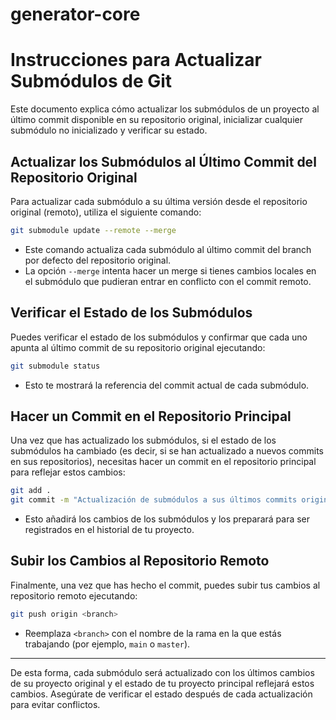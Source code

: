 # generator-core

# Instrucciones para Actualizar Submódulos de Git

Este documento explica cómo actualizar los submódulos de un proyecto al último commit disponible en su repositorio original, inicializar cualquier submódulo no inicializado y verificar su estado.

## Actualizar los Submódulos al Último Commit del Repositorio Original

Para actualizar cada submódulo a su última versión desde el repositorio original (remoto), utiliza el siguiente comando:
```bash
git submodule update --remote --merge
```

- Este comando actualiza cada submódulo al último commit del branch por defecto del repositorio original.
- La opción `--merge` intenta hacer un merge si tienes cambios locales en el submódulo que pudieran entrar en conflicto con el commit remoto.

## Verificar el Estado de los Submódulos

Puedes verificar el estado de los submódulos y confirmar que cada uno apunta al último commit de su repositorio original ejecutando:
```bash
git submodule status
```

- Esto te mostrará la referencia del commit actual de cada submódulo.

## Hacer un Commit en el Repositorio Principal

Una vez que has actualizado los submódulos, si el estado de los submódulos ha cambiado (es decir, si se han actualizado a nuevos commits en sus repositorios), necesitas hacer un commit en el repositorio principal para reflejar estos cambios:
```bash
git add .
git commit -m "Actualización de submódulos a sus últimos commits originales"
```

- Esto añadirá los cambios de los submódulos y los preparará para ser registrados en el historial de tu proyecto.

## Subir los Cambios al Repositorio Remoto

Finalmente, una vez que has hecho el commit, puedes subir tus cambios al repositorio remoto ejecutando:

```bash
git push origin <branch>
```

- Reemplaza `<branch>` con el nombre de la rama en la que estás trabajando (por ejemplo, `main` o `master`).

---

De esta forma, cada submódulo será actualizado con los últimos cambios de su proyecto original y el estado de tu proyecto principal reflejará estos cambios. Asegúrate de verificar el estado después de cada actualización para evitar conflictos.

